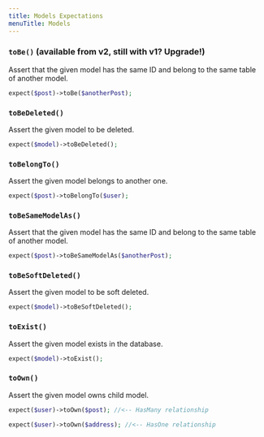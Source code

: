```yaml
---
title: Models Expectations
menuTitle: Models
---
```


### `toBe()` (available from v2, still with v1? Upgrade!)

Assert that the given model has the same ID and belong to the same table of another model.

```php
expect($post)->toBe($anotherPost);
 ```

### `toBeDeleted()`

Assert the given model to be deleted.

```php
expect($model)->toBeDeleted();
 ```

### `toBelongTo()`

Assert the given model belongs to another one.

```php
expect($post)->toBelongTo($user);
 ```

### `toBeSameModelAs()`

Assert that the given model has the same ID and belong to the same table of another model.

```php
expect($post)->toBeSameModelAs($anotherPost);
 ```

### `toBeSoftDeleted()`

Assert the given model to be soft deleted.

```php
expect($model)->toBeSoftDeleted();
 ```

### `toExist()`

Assert the given model exists in the database.

```php
expect($model)->toExist();
 ```

### `toOwn()`

Assert the given model owns child model.

```php
expect($user)->toOwn($post); //<-- HasMany relationship

expect($user)->toOwn($address); //<-- HasOne relationship
 ```
